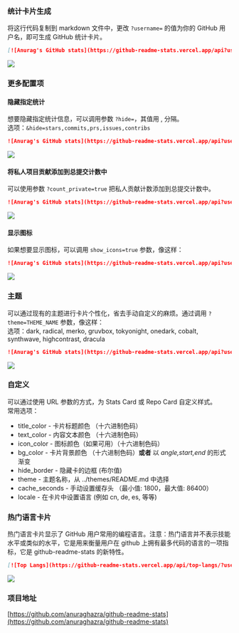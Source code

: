 <a name="MxyiY"></a>
### 统计卡片生成
将这行代码复制到 markdown 文件中，更改 `?username=` 的值为你的 GitHub 用户名，即可生成 GitHub 统计卡片。
```markdown
[![Anurag's GitHub stats](https://github-readme-stats.vercel.app/api?username=anuraghazra)](https://github.com/anuraghazra/github-readme-stats)
```
![](https://cdn.nlark.com/yuque/0/2023/png/396745/1675867982056-cbb8c90f-52e2-4fd0-9ea0-fa2177bca0a9.png#averageHue=%23fefdfd&clientId=uca56e9e1-d449-4&from=paste&id=ub9da5571&originHeight=195&originWidth=450&originalType=url&ratio=1&rotation=0&showTitle=false&status=done&style=none&taskId=ue4d83518-c486-44e1-839d-af6b7877577&title=)
<a name="iAbnS"></a>
### 更多配置项
<a name="uRjos"></a>
#### 隐藏指定统计
想要隐藏指定统计信息，可以调用参数 `?hide=`，其值用 , 分隔。<br />选项：`&hide=stars,commits,prs,issues,contribs`
```markdown
![Anurag's GitHub stats](https://github-readme-stats.vercel.app/api?username=anuraghazra&hide=contribs,prs)
```
![](https://cdn.nlark.com/yuque/0/2023/png/396745/1675867981928-d49f589c-f2d9-4a7c-8a5d-85bbff8588e6.png#averageHue=%23fefdfd&clientId=uca56e9e1-d449-4&from=paste&id=u30c66932&originHeight=150&originWidth=450&originalType=url&ratio=1&rotation=0&showTitle=false&status=done&style=none&taskId=u48224bc8-016c-45bd-b641-162d7a01cda&title=)
<a name="U1wD0"></a>
#### 将私人项目贡献添加到总提交计数中
可以使用参数 `?count_private=true` 把私人贡献计数添加到总提交计数中。
```markdown
![Anurag's GitHub stats](https://github-readme-stats.vercel.app/api?username=anuraghazra&count_private=true)
```
![](https://cdn.nlark.com/yuque/0/2023/png/396745/1675867982030-6328ce40-86b8-43c9-acf3-afd6ef0d9549.png#averageHue=%23fefdfd&clientId=uca56e9e1-d449-4&from=paste&id=ubc24e593&originHeight=195&originWidth=450&originalType=url&ratio=1&rotation=0&showTitle=false&status=done&style=none&taskId=ua38a5468-9e60-4e13-82b0-74e9685d377&title=)
<a name="SepFA"></a>
#### 显示图标
如果想要显示图标，可以调用 `show_icons=true` 参数，像这样：
```markdown
![Anurag's GitHub stats](https://github-readme-stats.vercel.app/api?username=anuraghazra&show_icons=true)
```
![](https://cdn.nlark.com/yuque/0/2023/png/396745/1675867982038-0398d452-e3d6-4e4d-99fc-3ccc1e445592.png#averageHue=%23fefdfd&clientId=uca56e9e1-d449-4&from=paste&id=uffcb3fbf&originHeight=170&originWidth=467&originalType=url&ratio=1&rotation=0&showTitle=false&status=done&style=none&taskId=u3ad97e77-a06f-4ec7-ba3f-0ea5299be2d&title=)
<a name="xFe57"></a>
### 主题
可以通过现有的主题进行卡片个性化，省去手动自定义的麻烦。通过调用 `?theme=THEME_NAME` 参数，像这样：<br />选项：dark, radical, merko, gruvbox, tokyonight, onedark, cobalt, synthwave, highcontrast, dracula
```markdown
![Anurag's GitHub stats](https://github-readme-stats.vercel.app/api?username=anuraghazra&show_icons=true&theme=radical)
```
![](https://cdn.nlark.com/yuque/0/2023/png/396745/1675867982181-a6ce454f-774d-41d6-9a08-51ad1bd028a3.png#averageHue=%23162620&clientId=uca56e9e1-d449-4&from=paste&id=u8231a3e2&originHeight=860&originWidth=1080&originalType=url&ratio=1&rotation=0&showTitle=false&status=done&style=none&taskId=u2b21cd57-d081-4d24-934c-accf57702af&title=)
<a name="ts5Dy"></a>
### 自定义
可以通过使用 URL 参数的方式，为 Stats Card 或 Repo Card 自定义样式。<br />常用选项：

- title_color - 卡片标题颜色 （十六进制色码）
- text_color - 内容文本颜色 （十六进制色码）
- icon_color - 图标颜色（如果可用）（十六进制色码）
- bg_color - 卡片背景颜色 （十六进制色码）**或者** 以 _angle,start,end_ 的形式渐变
- hide_border - 隐藏卡的边框 (布尔值)
- theme - 主题名称，从 ../themes/README.md 中选择
- cache_seconds - 手动设置缓存头 （最小值: 1800，最大值: 86400）
- locale - 在卡片中设置语言 (例如 cn, de, es, 等等)
<a name="yPeox"></a>
### 热门语言卡片
热门语言卡片显示了 GitHub 用户常用的编程语言。注意：热门语言并不表示技能水平或类似的水平，它是用来衡量用户在 github 上拥有最多代码的语言的一项指标，它是 github-readme-stats 的新特性。
```markdown
[![Top Langs](https://github-readme-stats.vercel.app/api/top-langs/?username=anuraghazra)](https://github.com/anuraghazra/github-readme-stats)
```
![](https://cdn.nlark.com/yuque/0/2023/png/396745/1675867982327-d202db5f-d5d5-4a8e-bb2c-53d4a1aa8329.png#averageHue=%23faf9f7&clientId=uca56e9e1-d449-4&from=paste&id=ufb871b96&originHeight=285&originWidth=300&originalType=url&ratio=1&rotation=0&showTitle=false&status=done&style=none&taskId=u854dd086-6a3d-4822-aa78-c4d8747dd40&title=)
<a name="g5mMo"></a>
### 项目地址
[https://github.com/anuraghazra/github-readme-stats](https://github.com/anuraghazra/github-readme-stats)
